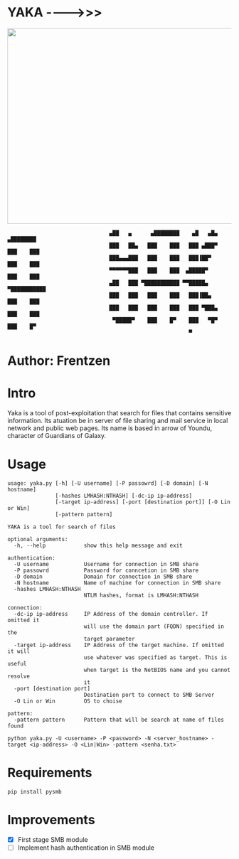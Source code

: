 # YAKA ---->>>

<p align="center">
 <img width="600" height="440" src="https://www.archery360.com/wp-content/uploads/2018/07/00-Hero-Yondu-Photo-Credit-chikinrise-Deviantart.jpg">
</p>


```
                                ▄██   ▄      ▄████████    ▄█   ▄█▄    ▄████████ 
                                ███   ██▄   ███    ███   ███ ▄███▀   ███    ███ 
                                ███▄▄▄███   ███    ███   ███▐██▀     ███    ███ 
                                ▀▀▀▀▀▀███   ███    ███  ▄█████▀      ███    ███ 
                                ▄██   ███ ▀███████████ ▀▀█████▄    ▀███████████ 
                                ███   ███   ███    ███   ███▐██▄     ███    ███ 
                                ███   ███   ███    ███   ███ ▀███▄   ███    ███ 
                                 ▀█████▀    ███    █▀    ███   ▀█▀   ███    █▀  
                                                         ▀                      
```


# Author: Frentzen

# Intro

Yaka is a tool of post-exploitation that search for files that contains sensitive information. Its atuation be in server of file sharing and mail service in local network and public web pages. Its name is based in arrow of Youndu, character of Guardians of Galaxy.

# Usage
```
usage: yaka.py [-h] [-U username] [-P passowrd] [-D domain] [-N hostname]
               [-hashes LMHASH:NTHASH] [-dc-ip ip-address]
               [-target ip-address] [-port [destination port]] [-O Lin or Win]
               [-pattern pattern]

YAKA is a tool for search of files

optional arguments:
  -h, --help            show this help message and exit

authentication:
  -U username           Username for connection in SMB share
  -P passowrd           Password for conncetion in SMB share
  -D domain             Domain for connection in SMB share
  -N hostname           Name of machine for connection in SMB share
  -hashes LMHASH:NTHASH
                        NTLM hashes, format is LMHASH:NTHASH

connection:
  -dc-ip ip-address     IP Address of the domain controller. If omitted it
                        will use the domain part (FQDN) specified in the
                        target parameter
  -target ip-address    IP Address of the target machine. If omitted it will
                        use whatever was specified as target. This is useful
                        when target is the NetBIOS name and you cannot resolve
                        it
  -port [destination port]
                        Destination port to connect to SMB Server
  -O Lin or Win         OS to choise

pattern:
  -pattern pattern      Pattern that will be search at name of files found
```
```
python yaka.py -U <username> -P <password> -N <server_hostname> -target <ip-address> -O <Lin|Win> -pattern <senha.txt>
```
# Requirements
```
pip install pysmb
```
# Improvements
- [x] First stage SMB module
- [ ] Implement hash authentication in SMB module
